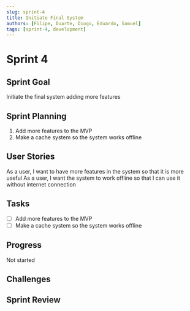 ```yaml
---
slug: sprint-4
title: Initiate Final System
authors: [Filipe, Duarte, Diogo, Eduardo, Samuel]
tags: [sprint-4, development]   
---
```


# Sprint 4

## Sprint Goal

Initiate the final system adding more features

## Sprint Planning

1. Add more features to the MVP
2. Make a cache system so the system works offline

## User Stories

As a user, I want to have more features in the system so that it is more useful
As a user, I want the system to work offline so that I can use it without internet connection

## Tasks
- [ ] Add more features to the MVP
- [ ] Make a cache system so the system works offline

## Progress

Not started

## Challenges


## Sprint Review

